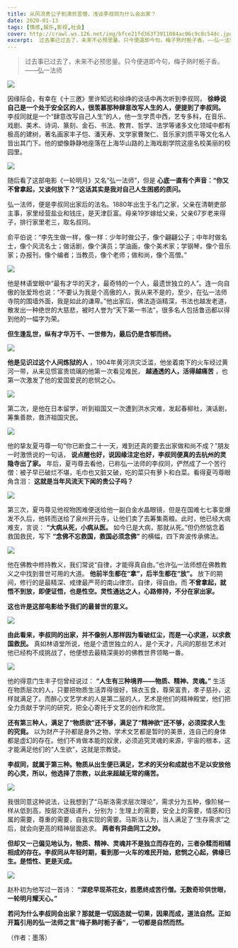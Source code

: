 ```yaml
---
title: 从风流贵公子到清贫苦僧，浅谈李叔同为什么会出家？
date: 2020-01-13
tags: [情感,娱乐,影视,社会]
cover: http://crawl.ws.126.net/img/bfce21fd363f3911084ac06c9c8c54dc.jpg
excerpt:  过去事已过去了，未来不必预思量。只今便道即今句，梅子熟时栀子香。——弘一法师  因缘际会，
---
```

> 过去事已过去了，未来不必预思量。只今便道即今句，梅子熟时栀子香。——弘一法师

![](http://crawl.ws.126.net/img/bfce21fd363f3911084ac06c9c8c54dc.jpg)  

因缘际会，有幸在《十三邀》里许知远和徐峥的谈话中再次听到李叔同， **徐峥说自己是一个处于安全区的人，很羡慕那种肆意改写人生的人，便提到了李叔同。**
李叔同就是一个“肆意改写自己人生”的人，他一生学贯中西，艺专多科，在音乐、戏剧、美术、诗词、篆刻、金石、书法、教育、哲学、法学等诸多文化领域中都有极高的建树，著名画家丰子恺、潘天寿、文学家曹聚仁、音乐家刘质平等文化名人皆出其门下。他的塑像静静地座落在上海华山路的上海戏剧学院这座名校美丽的校园里。

![](http://crawl.ws.126.net/img/a07bb1cfe5c6e099ebfc910678c3d088.jpg)  

随后看了这部电影《一轮明月》又名“弘一法师”，但是 **心底一直有个声音：“你又不曾拿起，又谈何放下？”这话其实是我对自己人生困惑的质问。**

弘一法师，便是李叔同出家后的法名。1880年出生于名门之家，父亲在清朝吏部主事，家里经营盐业和钱庄，是天津巨富。母亲19岁嫁给父亲，父亲67岁老来得子，排行家里老三，取名叔同。

俞平伯说：“李先生做一样，像一样：少年时做公子，像个翩翩公子；中年时做名士，像个风流名士；做话剧，像个演员；学油画，像个美术家；学钢琴，像个音乐家；办报刊，像个编者；当教员，像个老师；做和尚，像个高僧。”

![](http://crawl.ws.126.net/img/cb3db61e2ac660de857d3e3c39b78865.jpg)  

他是林语堂眼中“最有才华的天才，最奇特的一个人，最遗世独立的人”。连一向自傲的张爱玲也说：“不要认为我是个高傲的人，我从来不是的，至少，在弘一法师寺院的围墙外面，我是如此的谦卑。”他出家后，佛法造诣精深，书法也越发老道，散发出一种绝世的大慈悲，被时人誉为“天下第一书法”，很多名人包括鲁迅都以得到他的一幅字为荣。

**但生逢乱世，纵有才华万千、一世修为，最后仍是含郁而终。**

![](http://crawl.ws.126.net/img/2304bfc03efe6e894d1359a729ea1d6c.jpg)  

**他是见识过这个人间炼狱的人** ，1904年黄河洪灾泛滥，他坐着南下的火车经过黄河一带，从来见惯富贵琉璃的他第一次看见难民，
**越通透的人，活得越痛苦** ，也第一次激发了他的爱国爱民的悲悯之心。

![](http://crawl.ws.126.net/img/37658d0a7d22e5b595fb9dc75e87b0ba.jpg)  

第二次，是他在日本留学，听到祖国又一次遭到洪水灾难，发起春柳社，演话剧，筹集善款，救济祖国灾民。

![](http://crawl.ws.126.net/img/51567591f07638cc54cfab4df8f804aa.jpg)  

他的挚友夏丏尊一句“你已断食二十一天，难到还真的要去出家做和尚不成？”朋友一时激愤说的一句话，
**说点醒也好，说因缘注定也好，李叔同便真的去杭州的灵隐寺出了家。**
年后，夏丏尊去看他，已称弘一法师的李叔同，俨然成了一个苦行僧：被子早已破烂不堪，毛巾也又脏又破，吃的菜只有萝卜和白菜。看得夏丏尊眼角含泪：
**这就是当年风流天下闻的贵公子吗？**

![](http://crawl.ws.126.net/img/a8fb3c149cefdeb2cfe2fd4afc54757a.jpg)  

第三次，夏丏尊见他视物困难便送给他一副白金水晶眼镜，但是在国难七七事变爆发不久后，他转而送给了泉州开元寺，让他们卖了去筹集斋粮。此时，他已经大病难支，言说：
**“大病从死，小病从医。** 如今已是大病，那就从死。”但仍然惦念着救国救民，写下 **“念佛不忘救国，救国必须念佛”** 的横幅，四下奔波传承佛法。

![](http://crawl.ws.126.net/img/1d9ad2a46e12978509bffee0dd1ad418.jpg)  

他在佛教中修持教义，我们常说“自律，才能得真自由。”也许弘一法师想在佛教教义之中找到普世可用的大道。 **他前半生都在“拿”，后半生都在“放”。**
放下的期间，修行的是最精深、戒律最严苛的南山律宗。自律，得自由。而 **不曾拿起，就悟不到放，即便证悟，也是性空。灵性通达之人，心路修持，不分在家出家。**

**这也许是这部电影给予我们的最普世的意义。**

![](http://crawl.ws.126.net/img/7c8ba2b4dbc87b1ea7cf397358e32670.jpg)  

**由此看来，李叔同的出家，并不像别人那样因为看破红尘，而是一心求道，以求救国救民。**
真如林语堂所说，他是个遗世独立的人，是个天才，凡间的那些艺术对他已经构不成挑战了，他便想去最精深奥妙的佛教世界领略一番。

![](http://crawl.ws.126.net/img/3ad7c6f0d599b4b9807bab8202171c8c.jpg)  

他的得意门生丰子恺曾经说过： **“人生有三种境界——物质、精神、灵魂。”**
生活在物质层次的人，只要把物质生活弄得很好，锦衣玉食，尊荣富贵，孝子慈孙，这样就满足了。而醉心文艺学术的人是第二层的人，艺术是他们的精神殿堂，他们把全力贡献于学问的研究，把全心寄托于文艺的创作和欣赏。

**还有第三种人，满足了“物质欲”还不够，满足了“精神欲”还不够，必须探求人生的究竟。**
以为财产子孙都是身外之物，学术文艺都是暂时的美景，连自己的身体都是虚幻的存在。他们不肯做本能的奴隶，必须追究灵魂的来源，宇宙的根本，这才能满足他们的“人生欲”，这就是宗教徒。

**李叔同，就属于第三种。物质从出生便已满足，艺术的天分和成就也不足以安放他的心灵，所以，他选择了宗教，以此来超越无常的痛苦。**

![](http://crawl.ws.126.net/img/1bc91a8c6fed859bbbf5854c9d402de5.jpg)  

我很同意这种说法，让我想到了“马斯洛需求层次理论”，需求分为五种，像阶梯一样从低到高，按层次逐级递升，分别为：生理上的需要，安全上的需要，情感和归属的需要，尊重的需要，自我实现的需要。马斯洛认为，当人满足了“生存需求”之后，就会向更高的精神层面追求。
**两者有异曲同工之妙。**

**但却又一己偏见地认为，物质、精神、灵魂并不是独立而存在的，三者杂糅而相辅相成的存在。李叔同从年轻时期，看到那一火车的难民开始，悲悯之心起，佛缘已生。是悟性、更是天成。**

![](http://crawl.ws.126.net/img/e29d60be73d454599c6a2cfe009fc208.jpg)  

赵朴初为他写过一首诗： **“深悲早现茶花女，胜愿终成苦行僧。无数奇珍供世眼，一轮明月耀天心。”**

**若问为什么李叔同会出家？那就是一切因造就一切果，因果而成，道法自然。正如开篇引用的弘一法师之言“梅子熟时栀子香”，一切都是自然而然。**

（作者：墨落）

